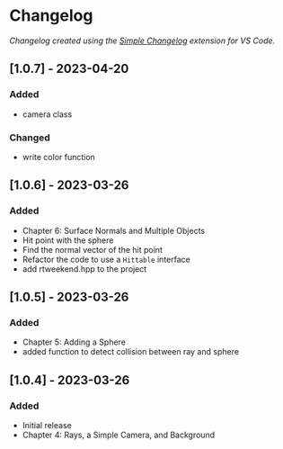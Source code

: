 # Changelog

*Changelog created using the [Simple Changelog](https://marketplace.visualstudio.com/items?itemName=tobiaswaelde.vscode-simple-changelog) extension for VS Code.*

## [1.0.7] - 2023-04-20
### Added
- camera class

### Changed
- write color function


## [1.0.6] - 2023-03-26
### Added
- Chapter 6: Surface Normals and Multiple Objects
- Hit point with the sphere
- Find the normal vector of the hit point
- Refactor the code to use a `Hittable` interface
- add rtweekend.hpp to the project


## [1.0.5] - 2023-03-26
### Added
- Chapter 5: Adding a Sphere
- added function to detect collision between ray and sphere


## [1.0.4] - 2023-03-26
### Added
- Initial release
- Chapter 4: Rays, a Simple Camera, and Background